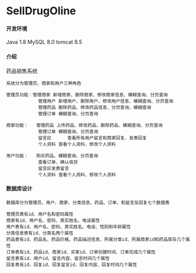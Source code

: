 # SellDrugOline


#### 开发环境
Java 1.8    MySQL 8.0   tomcat 8.5

#### 介绍
药品销售系统

	系统分为管理员、商家和用户三种角色
	
	管理员功能：管理商家 新增商家、删除商家、修改商家信息、模糊查询、分页查询
				管理用户 新增用户、删除用户、修改用户信息、模糊查询、分页查询
				管理药品 删除药品、修改药品信息、分页查询、模糊查询
				管理订单 模糊查询、分页查询
				
	商家功能：	管理药品 上传药品、修改药品、删除药品、模糊查询、分页查询 
				管理订单 模糊查询、分页查询
				留言区 	 查看所有用户留言和商家回复、发表回复
				个人资料 查看个人资料、修改个人资料
				
	用户功能：	购买药品、模糊查询、分页查询
				查看订单、确认收货
				留言区发表留言
				个人资料 查看个人资料、修改个人资料
#### 数据库设计
	数据库分为管理员、用户、商家、分类信息、药品、订单、和留言及回复七个数据表
	
	管理员表有id、用户名和密码属性
	商家有id、用户名、密码、真实姓名、电话属性
	用户表有id、用户名、密码、真实姓名、电话、性别和年龄属性
	分类信息表有id、分类名两个属性
	药品表有id、药品名、药品价格、药品描述信息、所属分类id、所属商家id和药品库存几个属性
	订单表有id、药品id、商家id、买家id、订单创建时间、订单完成几个属性
	留言表有id、用户id、留言内容、留言时间几个属性
	回复表有id、回复id、回复留言id、回复内容、回复时间几个属性

